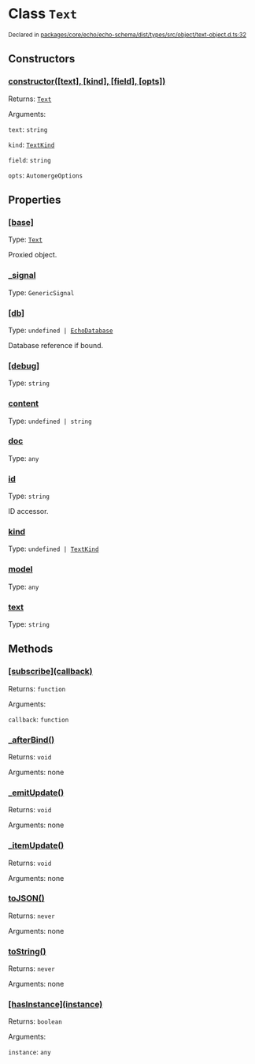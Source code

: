 # Class `Text`
<sub>Declared in [packages/core/echo/echo-schema/dist/types/src/object/text-object.d.ts:32]()</sub>




## Constructors
### [constructor(\[text\], \[kind\], \[field\], \[opts\])]()




Returns: <code>[Text](/api/@dxos/react-client/classes/Text)</code>

Arguments: 

`text`: <code>string</code>

`kind`: <code>[TextKind](/api/@dxos/react-client/enums#TextKind)</code>

`field`: <code>string</code>

`opts`: <code>AutomergeOptions</code>



## Properties
### [[base]]()
Type: <code>[Text](/api/@dxos/react-client/classes/Text)</code>

Proxied object.

### [_signal]()
Type: <code>GenericSignal</code>



### [[db]]()
Type: <code>undefined | [EchoDatabase](/api/@dxos/react-client/interfaces/EchoDatabase)</code>

Database reference if bound.

### [[debug]]()
Type: <code>string</code>



### [content]()
Type: <code>undefined | string</code>



### [doc]()
Type: <code>any</code>



### [id]()
Type: <code>string</code>

ID accessor.

### [kind]()
Type: <code>undefined | [TextKind](/api/@dxos/react-client/enums#TextKind)</code>



### [model]()
Type: <code>any</code>



### [text]()
Type: <code>string</code>




## Methods
### [\[subscribe\](callback)]()




Returns: <code>function</code>

Arguments: 

`callback`: <code>function</code>


### [_afterBind()]()




Returns: <code>void</code>

Arguments: none




### [_emitUpdate()]()




Returns: <code>void</code>

Arguments: none




### [_itemUpdate()]()




Returns: <code>void</code>

Arguments: none




### [toJSON()]()




Returns: <code>never</code>

Arguments: none




### [toString()]()




Returns: <code>never</code>

Arguments: none




### [\[hasInstance\](instance)]()




Returns: <code>boolean</code>

Arguments: 

`instance`: <code>any</code>


